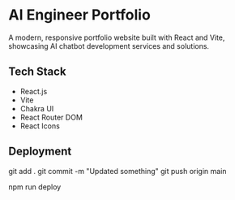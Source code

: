 # AI Engineer Portfolio

A modern, responsive portfolio website built with React and Vite, showcasing AI chatbot development services and solutions.

## Tech Stack

- React.js
- Vite
- Chakra UI
- React Router DOM
- React Icons

## Deployment

git add .
git commit -m "Updated something"
git push origin main

npm run deploy
